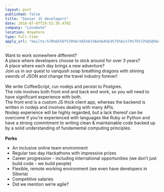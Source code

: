 ```yaml
---
layout: post
published: false
title: "Senior JS developers"
date: 2016-07-07T19:52:39.470Z
company: "Locomote"
location: Anywhere
type: Full-time
apply_url: "mailto:%70%65%6f%70%6c%65%61%6e%64%63%75%6c%74%75%72%65@%6c%6f%63%6f%6d%6f%74%65.%63%6f%6d"
---
```


<div>Want to work somewhere different?<br></div><div>A place where developers choose to stick around for over 3 years?<br></div><div>A place where each day brings a new adventure?<br></div><div>Join us in our quest to vanquish soap breathing dragons with shining swords of JSON and change the travel industry forever!</div><div class="paragraph_break"><br></div><div>We write CoffeeScript, run nodejs and persist to Postgres.</div><div>The role involves both front end and back end work, so you will need to have significant experience with both.</div><div>The front end is a custom JS thick client app, whereas the backend is written in nodejs and involves dealing with many APIs.</div><div>Nodejs experience will be highly regarded, but a lack thereof can be overcome if you&apos;re experienced with languages like Ruby or Python and have a strong commitment to writing clean &amp; maintainable code backed up by a solid understanding of fundamental computing principles.</div><div class="paragraph_break"><br></div><div><strong>Perks</strong></div><ul><li>An inclusive online team environment</li><li>Regular two day Hackathons with impressive prizes</li><li>Career progression - including international opportunities (we don&#x2019;t just build code - we build people)</li><li>Flexible, remote working environment (we even have developers in Siberia)</li><li>Competitive salaries</li><li>Did we mention we&#x2019;re agile?</li></ul><div class="paragraph_break"><br></div>